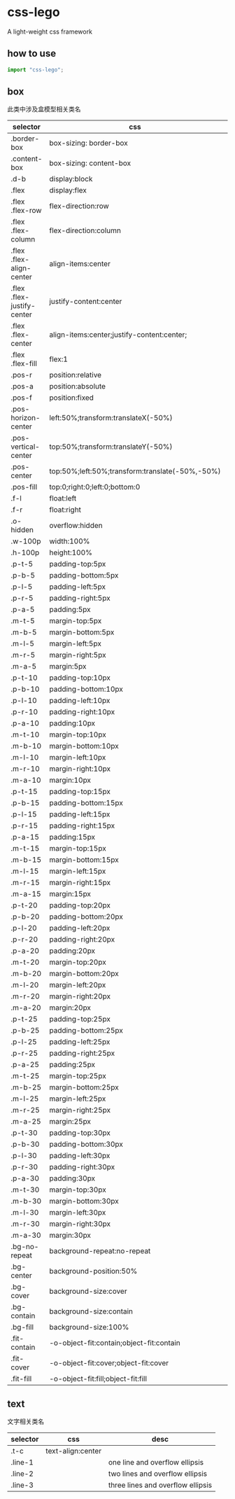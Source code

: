 # css-lego


A light-weight css framework

## how to use

```javascript
import "css-lego";
```

## box

此类中涉及盒模型相关类名


|selector | css | desc |
|---|---| --- |
|.border-box|box-sizing: border-box|
|.content-box|box-sizing: content-box|
|.d-b|display:block|
|.flex|display:flex|
|.flex .flex-row|flex-direction:row|
|.flex .flex-column|flex-direction:column|
|.flex .flex-align-center|align-items:center|
|.flex .flex-justify-center|justify-content:center|
|.flex .flex-center|align-items:center;justify-content:center;|
|.flex .flex-fill|flex:1|
|.pos-r|position:relative|
|.pos-a|position:absolute|
|.pos-f|position:fixed|
|.pos-horizon-center|left:50%;transform:translateX(-50%)|
|.pos-vertical-center|top:50%;transform:translateY(-50%)|
|.pos-center|top:50%;left:50%;transform:translate(-50%,-50%)|
|.pos-fill|top:0;right:0;left:0;bottom:0|
|.f-l|float:left|
|.f-r|float:right|
|.o-hidden|overflow:hidden|
|.w-100p|width:100%|
|.h-100p|height:100%|
|.p-t-5|padding-top:5px|
|.p-b-5|padding-bottom:5px|
|.p-l-5|padding-left:5px|
|.p-r-5|padding-right:5px|
|.p-a-5|padding:5px|
|.m-t-5|margin-top:5px|
|.m-b-5|margin-bottom:5px|
|.m-l-5|margin-left:5px|
|.m-r-5|margin-right:5px|
|.m-a-5|margin:5px|
|.p-t-10|padding-top:10px|
|.p-b-10|padding-bottom:10px|
|.p-l-10|padding-left:10px|
|.p-r-10|padding-right:10px|
|.p-a-10|padding:10px|
|.m-t-10|margin-top:10px|
|.m-b-10|margin-bottom:10px|
|.m-l-10|margin-left:10px|
|.m-r-10|margin-right:10px|
|.m-a-10|margin:10px|
|.p-t-15|padding-top:15px|
|.p-b-15|padding-bottom:15px|
|.p-l-15|padding-left:15px|
|.p-r-15|padding-right:15px|
|.p-a-15|padding:15px|
|.m-t-15|margin-top:15px|
|.m-b-15|margin-bottom:15px|
|.m-l-15|margin-left:15px|
|.m-r-15|margin-right:15px|
|.m-a-15|margin:15px|
|.p-t-20|padding-top:20px|
|.p-b-20|padding-bottom:20px|
|.p-l-20|padding-left:20px|
|.p-r-20|padding-right:20px|
|.p-a-20|padding:20px|
|.m-t-20|margin-top:20px|
|.m-b-20|margin-bottom:20px|
|.m-l-20|margin-left:20px|
|.m-r-20|margin-right:20px|
|.m-a-20|margin:20px|
|.p-t-25|padding-top:25px|
|.p-b-25|padding-bottom:25px|
|.p-l-25|padding-left:25px|
|.p-r-25|padding-right:25px|
|.p-a-25|padding:25px|
|.m-t-25|margin-top:25px|
|.m-b-25|margin-bottom:25px|
|.m-l-25|margin-left:25px|
|.m-r-25|margin-right:25px|
|.m-a-25|margin:25px|
|.p-t-30|padding-top:30px|
|.p-b-30|padding-bottom:30px|
|.p-l-30|padding-left:30px|
|.p-r-30|padding-right:30px|
|.p-a-30|padding:30px|
|.m-t-30|margin-top:30px|
|.m-b-30|margin-bottom:30px|
|.m-l-30|margin-left:30px|
|.m-r-30|margin-right:30px|
|.m-a-30|margin:30px|
|.bg-no-repeat|background-repeat:no-repeat|
|.bg-center|background-position:50%|
|.bg-cover|background-size:cover|
|.bg-contain|background-size:contain|
|.bg-fill|background-size:100%|
|.fit-contain|-o-object-fit:contain;object-fit:contain|
|.fit-cover|-o-object-fit:cover;object-fit:cover|
|.fit-fill|-o-object-fit:fill;object-fit:fill|


## text

文字相关类名

|selector|css|desc|
|---|---|---|
|.t-c | text-align:center||
|.line-1| | one line and overflow ellipsis|
|.line-2| | two lines and overflow ellipsis|
|.line-3| | three lines and overflow ellipsis|